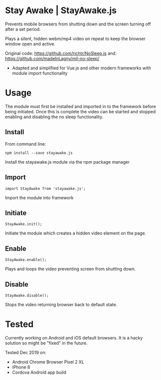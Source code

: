 # Stay Awake | StayAwake.js

Prevents mobile browsers from shutting down and the screen turning off after a set period.

Plays a silent, hidden webm/mp4 video on repeat to keep the browser window open and active. 

Original code: https://github.com/richtr/NoSleep.js and: https://github.com/madeInLagny/mil-no-sleep/

* Adapted and simplified for Vue.js and other modern frameworks with module import functionality

# Usage

The module must first be installed and imported in to the framework before being initiated. Once this is complete the video can be started and stopped enabling and disabling the no sleep functionality.

## Install

From command line:

    npm install --save stayawake.js

Install the stayawake.js module via the npm package manager

## Import

    import StayAwake from 'stayawake.js';

Import the module into framework

## Initiate

    StayAwake.init();
 
 Initiate the module which creates a hidden video element on the page.

## Enable

    StayAwake.enable();

Plays and loops the video preventing screen from shutting down.

## Disable

    StayAwake.disable();
 
 Stops the video returning browser back to default state.



# Tested

Currently working on Android and iOS default browsers. It is a hacky solution so might be "fixed" in the future.

Tested Dec 2019 on:
- Android Chrome Browser Pixel 2 XL
- iPhone 8
- Cordova Android app build
